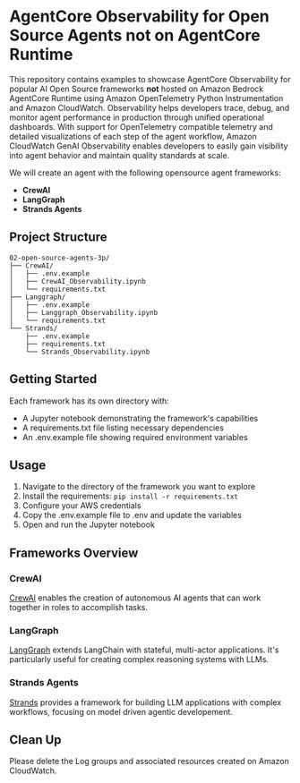 # AgentCore Observability for Open Source Agents not on AgentCore Runtime

This repository contains examples to showcase AgentCore Observability for popular AI Open Source frameworks **not** hosted on Amazon Bedrock AgentCore Runtime using Amazon OpenTelemetry Python Instrumentation and Amazon CloudWatch. Observability helps developers trace, debug, and monitor agent performance in production through unified operational dashboards. With support for OpenTelemetry compatible telemetry and detailed visualizations of each step of the agent workflow, Amazon CloudWatch GenAI Observability enables developers to easily gain visibility into agent behavior and maintain quality standards at scale.

We will create an agent with the following opensource agent frameworks: 

- **CrewAI**
- **LangGraph**
- **Strands Agents**

## Project Structure

```
02-open-source-agents-3p/
├── CrewAI/
│   ├── .env.example
│   ├── CrewAI_Observability.ipynb
│   └── requirements.txt
├── Langgraph/
│   ├── .env.example
│   ├── Langgraph_Observability.ipynb
│   └── requirements.txt
└── Strands/
    ├── .env.example
    ├── requirements.txt
    └── Strands_Observability.ipynb
```

## Getting Started

Each framework has its own directory with:
- A Jupyter notebook demonstrating the framework's capabilities
- A requirements.txt file listing necessary dependencies
- An .env.example file showing required environment variables

## Usage

1. Navigate to the directory of the framework you want to explore
2. Install the requirements: `pip install -r requirements.txt`
3. Configure your AWS credentials 
3. Copy the .env.example file to .env and update the variables
4. Open and run the Jupyter notebook

## Frameworks Overview

### CrewAI
[CrewAI](https://www.crewai.com/) enables the creation of autonomous AI agents that can work together in roles to accomplish tasks.

### LangGraph
[LangGraph](https://www.langchain.com/langgraph) extends LangChain with stateful, multi-actor applications. It's particularly useful for creating complex reasoning systems with LLMs.

### Strands Agents
[ Strands](https://strandsagents.com/latest/) provides a framework for building LLM applications with complex workflows, focusing on model driven agentic developement.

## Clean Up 

Please delete the Log groups and associated resources created on Amazon CloudWatch.